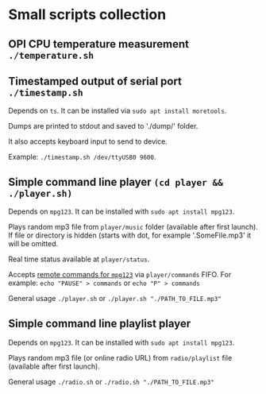 # Small scripts collection

## OPI CPU temperature measurement `./temperature.sh`

## Timestamped output of serial port `./timestamp.sh`
Depends on `ts`. It can be installed via `sudo apt install moretools`.

Dumps are printed to stdout and saved to './dump/' folder.

It also accepts keyboard input to send to device.

Example: `./timestamp.sh /dev/ttyUSB0 9600`.

## Simple command line player `(cd player && ./player.sh)`

Depends on `mpg123`. It can be installed with `sudo apt install mpg123`.

Plays random mp3 file from `player/music` folder (available after first launch).
If file or directory is hidden (starts with dot, for example '.SomeFile.mp3' it will be omitted.

Real time status available at `player/status`.

Accepts [remote commands for `mpg123`](https://github.com/georgi/mpg123/blob/master/doc/README.remote) via `player/commands` FIFO. For example: `echo "PAUSE" > commands` or `echo "P" > commands`

General usage `./player.sh` or `./player.sh "./PATH_TO_FILE.mp3"`

## Simple command line playlist player

Depends on `mpg123`. It can be installed with `sudo apt install mpg123`.

Plays random mp3 file (or online radio URL) from `radio/playlist` file (available after first launch).

General usage `./radio.sh` or `./radio.sh "./PATH_TO_FILE.mp3"`
